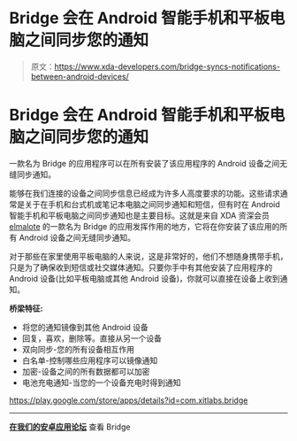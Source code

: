 # Bridge 会在 Android 智能手机和平板电脑之间同步您的通知

> 原文：<https://www.xda-developers.com/bridge-syncs-notifications-between-android-devices/>

# Bridge 会在 Android 智能手机和平板电脑之间同步您的通知

一款名为 Bridge 的应用程序可以在所有安装了该应用程序的 Android 设备之间无缝同步通知。

能够在我们连接的设备之间同步信息已经成为许多人高度要求的功能。这些请求通常是关于在手机和台式机或笔记本电脑之间同步通知和短信，但有时在 Android 智能手机和平板电脑之间同步通知也是主要目标。这就是来自 XDA 资深会员 [elmalote](https://forum.xda-developers.com/member.php?u=738177) 的一款名为 Bridge 的应用发挥作用的地方，它将在你安装了该应用的所有 Android 设备之间无缝同步通知。

对于那些在家里使用平板电脑的人来说，这是非常好的，他们不想随身携带手机，只是为了确保收到短信或社交媒体通知。只要你手中有其他安装了应用程序的 Android 设备(比如平板电脑或其他 Android 设备)，你就可以直接在设备上收到通知。

**桥梁特征:**

*   将您的通知镜像到其他 Android 设备
*   回复，喜欢，删除等。直接从另一个设备
*   双向同步-您的所有设备相互作用
*   白名单-控制哪些应用程序可以镜像通知
*   加密-设备之间的所有数据都可以加密
*   电池充电通知-当您的一个设备充电时得到通知

https://play.google.com/store/apps/details?id=com.xitlabs.bridge

* * *

[**在我们的安卓应用论坛**](https://forum.xda-developers.com/android/apps-games/bridge-app-bridges-android-devices-t3867067) 查看 Bridge